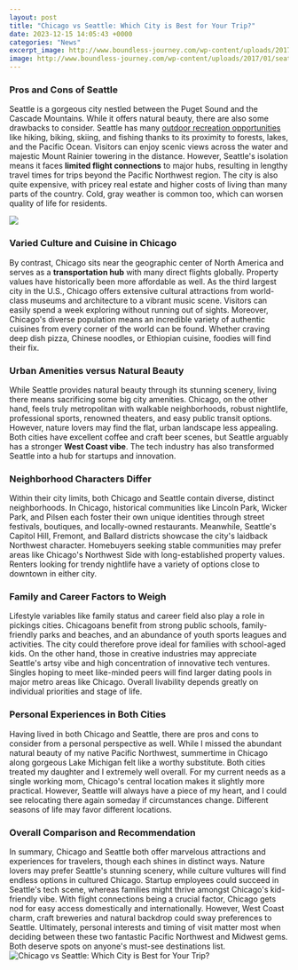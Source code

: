 ```yaml
---
layout: post
title: "Chicago vs Seattle: Which City is Best for Your Trip?"
date: 2023-12-15 14:05:43 +0000
categories: "News"
excerpt_image: http://www.boundless-journey.com/wp-content/uploads/2017/01/seattleskyline.jpg
image: http://www.boundless-journey.com/wp-content/uploads/2017/01/seattleskyline.jpg
---
```


### Pros and Cons of Seattle
Seattle is a gorgeous city nestled between the Puget Sound and the Cascade Mountains. While it offers natural beauty, there are also some drawbacks to consider. Seattle has many [outdoor recreation opportunities](https://thetopnews.github.io/my-experience-with-the-nintendo-switch-and-why-i-don-t-regret-buying-it/) like hiking, biking, skiing, and fishing thanks to its proximity to forests, lakes, and the Pacific Ocean. Visitors can enjoy scenic views across the water and majestic Mount Rainier towering in the distance. However, Seattle's isolation means it faces **limited flight connections** to major hubs, resulting in lengthy travel times for trips beyond the Pacific Northwest region. The city is also quite expensive, with pricey real estate and higher costs of living than many parts of the country. Cold, gray weather is common too, which can worsen quality of life for residents.

![](https://www.budgetyourtrip.com/images/online/fe217a408c9de1d4e0bba689de3e9898.jpg)
### Varied Culture and Cuisine in Chicago
By contrast, Chicago sits near the geographic center of North America and serves as a **transportation hub** with many direct flights globally. Property values have historically been more affordable as well. As the third largest city in the U.S., Chicago offers extensive cultural attractions from world-class museums and architecture to a vibrant music scene. Visitors can easily spend a week exploring without running out of sights. Moreover, Chicago's diverse population means an incredible variety of authentic cuisines from every corner of the world can be found. Whether craving deep dish pizza, Chinese noodles, or Ethiopian cuisine, foodies will find their fix.
### Urban Amenities versus Natural Beauty 
While Seattle provides natural beauty through its stunning scenery, living there means sacrificing some big city amenities. Chicago, on the other hand, feels truly metropolitan with walkable neighborhoods, robust nightlife, professional sports, renowned theaters, and easy public transit options. However, nature lovers may find the flat, urban landscape less appealing. Both cities have excellent coffee and craft beer scenes, but Seattle arguably has a stronger **West Coast vibe**. The tech industry has also transformed Seattle into a hub for startups and innovation.
### Neighborhood Characters Differ 
Within their city limits, both Chicago and Seattle contain diverse, distinct neighborhoods. In Chicago, historical communities like Lincoln Park, Wicker Park, and Pilsen each foster their own unique identities through street festivals, boutiques, and locally-owned restaurants. Meanwhile, Seattle's Capitol Hill, Fremont, and Ballard districts showcase the city's laidback Northwest character. Homebuyers seeking stable communities may prefer areas like Chicago's Northwest Side with long-established property values. Renters looking for trendy nightlife have a variety of options close to downtown in either city.
### Family and Career Factors to Weigh
Lifestyle variables like family status and career field also play a role in pickings cities. Chicagoans benefit from strong public schools, family-friendly parks and beaches, and an abundance of youth sports leagues and activities. The city could therefore prove ideal for families with school-aged kids. On the other hand, those in creative industries may appreciate Seattle's artsy vibe and high concentration of innovative tech ventures. Singles hoping to meet like-minded peers will find larger dating pools in major metro areas like Chicago. Overall livability depends greatly on individual priorities and stage of life.
### Personal Experiences in Both Cities
Having lived in both Chicago and Seattle, there are pros and cons to consider from a personal perspective as well. While I missed the abundant natural beauty of my native Pacific Northwest, summertime in Chicago along gorgeous Lake Michigan felt like a worthy substitute. Both cities treated my daughter and I extremely well overall. For my current needs as a single working mom, Chicago's central location makes it slightly more practical. However, Seattle will always have a piece of my heart, and I could see relocating there again someday if circumstances change. Different seasons of life may favor different locations.
### Overall Comparison and Recommendation
In summary, Chicago and Seattle both offer marvelous attractions and experiences for travelers, though each shines in distinct ways. Nature lovers may prefer Seattle's stunning scenery, while culture vultures will find endless options in cultured Chicago. Startup employees could succeed in Seattle's tech scene, whereas families might thrive amongst Chicago's kid-friendly vibe. With flight connections being a crucial factor, Chicago gets nod for easy access domestically and internationally. However, West Coast charm, craft breweries and natural backdrop could sway preferences to Seattle. Ultimately, personal interests and timing of visit matter most when deciding between these two fantastic Pacific Northwest and Midwest gems. Both deserve spots on anyone's must-see destinations list.
![Chicago vs Seattle: Which City is Best for Your Trip?](http://www.boundless-journey.com/wp-content/uploads/2017/01/seattleskyline.jpg)